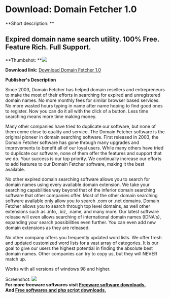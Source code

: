 # Download: Domain Fetcher 1.0

**Short description: **

## Expired domain name search utility. 100% Free. Feature Rich. Full Support.

  
**Thumbshot: **![](http://www.freewarefiles.com/screenshot/domainfetcher1_md.jpg)   
  
**Download link:** [Download Domain Fetcher 1.0](http://freesoftwares.boysofts.com/Domain-Fetcher_program_42738.html)  
  

**Publisher's Description**  
  

Since 2003, Domain Fetcher has helped domain resellers and entrepreneurs to
make the most of their efforts in searching for expired and unregistered
domain names. No more monthly fees for similar browser based services. No more
wasted hours typing in name after name hoping to find good ones to register.
Now you can do it all with the click of a button. Less time searching means
more time making money.

Many other companies have tried to duplicate our software, but none of them
come close to quality and service. The Domain Fetcher software is the original
pioneer in domain searching software. First released in 2003, the Domain
Fetcher software has gone through many upgrades and improvements to benefit
all of our loyal users. While many others have tried to duplicate our
software, none of them offer the features and support that we do. Your success
is our top priority. We continually increase our efforts to add features to
our Domain Fetcher software, making it the best available.

No other expired domain searching software allows you to search for domain
names using every available domain extension. We take your searching
capabilities way beyond that of the inferior domain searching software that
other companies offer. Most of the other domain searching software available
only allow you to search .com or .net domains. Domain Fetcher allows you to
search through top level domains, as well other extensions such as .info,
.biz, .name, and many more. Our latest software release will even allows
searching of international domain names (IDNA's), expanding your search
possibilities even further. You can even add new domain extensions as they are
released.

No other company offers you frequently updated word lists. We offer fresh and
updated customized word lists for a vast array of categories. It is our goal
to give our users the highest potential in finding the absolute best domain
names. Other companies can try to copy us, but they will NEVER match up.

Works with all versions of windows 98 and higher.

  
  
Screenshot: ![](http://www.freewarefiles.com/screenshot/domainfetcher1.jpg)  
**For more freeware softwares visit [Freeware software downloads.](http://freesoftwares.boysofts.com/)**   
**And [Free softwares and php script downloads.](http://www.boysofts.com/)**

